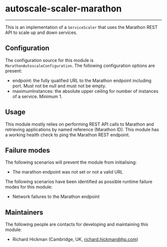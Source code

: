 # autoscale-scaler-marathon

---

 This is an implementation of a `ServiceScaler` that uses the Marathon REST API
 to scale up and down services.


## Configuration

 The configuration source for this module is `MarathonAutoscaleConfiguration`.
 The following configuration options are present:

 - endpoint: the fully qualified URL to the Marathon endpoint including port.
  Must not be null and must not be empty.
 - maximumInstances: the absolute upper ceiling for number of instances of a
  service. Minimum 1.


## Usage

 This module mostly relies on performing REST API calls to Marathon and
 retrieving applications by named reference (Marathon ID). This module has a
 working health check to ping the Marathon REST endpoint.


## Failure modes

 The following scenarios will prevent the module from initialising:

 - The marathon endpoint was not set or not a valid URL

 The following scenarios have been identified as possible runtime failure modes
 for this module:

 - Network failures to the Marathon endpoint


## Maintainers

 The following people are contacts for developing and maintaining this module:

 - Richard Hickman (Cambridge, UK, richard.hickman@hp.com)
